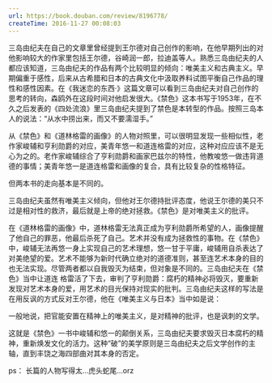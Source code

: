 ```yaml
---
url: https://book.douban.com/review/8196778/
createTime: 2016-11-27 00:08:03
---
```


三岛由纪夫在自己的文章里曾经提到王尔德对自己创作的影响，在他早期列出的对他影响较大的作家里包括王尔德，谷崎润一郎，拉迪盖等人。熟悉三岛由纪夫的人都应该知道，三岛由纪夫的作品有两个比较明显的倾向：唯美主义和古典主义。早期偏重于感性，后来从古希腊和日本的古典文化中汲取养料试图平衡自己作品的理性和感性因素。在《我迷恋的东西·》这篇文章可以看到三岛由纪夫对自己创作的思考的转向，森鸥外在这段时间对他启发很大。《禁色》这本书写于1953年，在不久之后发表的《四处流浪》里三岛由纪夫提到了禁色是本转型的作品。按照三岛本人的说法：“从水中捞出来，而又不要濡湿手。”

从《禁色》和《道林格雷的画像》的人物对照里，可以很明显发现一些相似性，老作家峻辅和亨利勋爵的对应，美青年悠一和道连格雷的对应，这种对应应该不是无心为之的。老作家峻辅综合了亨利勋爵和画家巴兹尔的特性，他教唆悠一做违背道德的事情；美青年悠一是道连格雷和画像的复合，具有比较复杂的性格特征。

但两本书的走向基本是不同的。

三岛由纪夫虽然有唯美主义倾向，但他对王尔德持批评态度，他说王尔德的美只不过是相对性的救济，最后就是上帝的绝对拯救。《禁色》是对唯美主义的批评。

在《道林格雷的画像》中，道林格雷无法真正成为亨利勋爵所希望的人，画像提醒了他自己的罪恶，他最后杀死了自己。艺术并没有成为拯救性的事物。在《禁色》中，峻辅无法再悠一身上实现自己的艺术理想，悠一甘于平庸，峻辅用自杀表达了对美绝望的爱。艺术不能够为新时代确立绝对的道德准则，甚至连艺术本身的目的也无法实现。尽管两者都以自我毁灭为结束，但对象是不同的。三岛由纪夫在《禁色》当中让道连 格雷活了下去，审判了亨利勋爵：腐朽的精神必将毁灭，要重新发现对艺术本身的爱，用艺术的目光保持对现实的批判。三岛由纪夫这样的写法是在用反讽的方式反对王尔德，他在《唯美主义与日本》当中如是说：

一般地说，把官能安置在精神上的唯美主义，是对精神的批评，也是讽刺的文学。

这就是《禁色》一书中峻辅和悠一的颠倒关系，三岛由纪夫要求毁灭日本腐朽的精神，重新焕发文化的活力。这种“破”的美学原则是三岛由纪夫之后文学创作的主轴，直到丰饶之海四部曲对其本身的否定。

ps：
长篇的人物写得太...虎头蛇尾...orz
